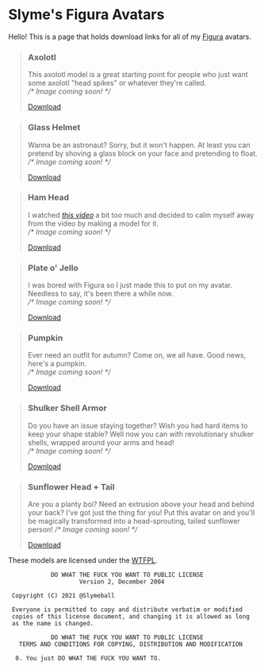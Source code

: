 # Slyme's Figura Avatars
Hello! This is a page that holds download links for all of my [Figura](https://github.com/Blancworks/Figura) avatars.

> ### Axolotl
> This axolotl model is a great starting point for people who just want some axolotl "head spikes" or whatever they're called.  
> */\* Image coming soon! \*/*
> 
> [Download](https://github.com/Slymeball/figura-models/raw/main/Axolotl.zip)

> ### Glass Helmet
> Wanna be an astronaut? Sorry, but it won't happen. At least you can pretend by shoving a glass block on your face and pretending to float.  
> */\* Image coming soon! \*/*
> 
> [Download](https://github.com/Slymeball/figura-models/raw/main/Glass%20Helmet.zip)

> ### Ham Head
> I watched [*this video*](https://www.youtube.com/watch?v=E6rgygrjNHg) a bit too much and decided to calm myself away from the video by making a model for it.  
> */\* Image coming soon! \*/*
> 
> [Download](https://github.com/Slymeball/figura-models/raw/main/Ham%20Head.zip)

> ### Plate o' Jello
> I was bored with Figura so I just made this to put on my avatar. Needless to say, it's been there a while now.  
> */\* Image coming soon! \*/*
> 
> [Download](https://github.com/Slymeball/figura-models/raw/main/Jello.zip)

> ### Pumpkin
> Ever need an outfit for autumn? Come on, we all have. Good news, here's a pumpkin.  
> */\* Image coming soon! \*/*
> 
> [Download](https://github.com/Slymeball/figura-models/raw/main/Pumpkin.zip)

> ### Shulker Shell Armor
> Do you have an issue staying together? Wish you had hard items to keep your shape stable? Well now you can with revolutionary shulker shells, wrapped around your arms and head!  
> */\* Image coming soon! \*/*
> 
> [Download](https://github.com/Slymeball/figura-models/raw/main/Shulker%20Set%20(unzip).zip)

> ### Sunflower Head + Tail
> Are you a planty boi? Need an extrusion above your head and behind your back? I've got just the thing for you! Put this avatar on and you'll be magically transformed into a head-sprouting, tailed sunflower person!
> */\* Image coming soon! \*/*
> 
> [Download](https://github.com/Slymeball/figura-models/raw/main/Sunflower.zip)

These models are licensed under the [WTFPL](http://www.wtfpl.net).
```
            DO WHAT THE FUCK YOU WANT TO PUBLIC LICENSE
                    Version 2, December 2004

 Copyright (C) 2021 @Slymeball

 Everyone is permitted to copy and distribute verbatim or modified
 copies of this license document, and changing it is allowed as long
 as the name is changed.

            DO WHAT THE FUCK YOU WANT TO PUBLIC LICENSE
   TERMS AND CONDITIONS FOR COPYING, DISTRIBUTION AND MODIFICATION

  0. You just DO WHAT THE FUCK YOU WANT TO.
```
